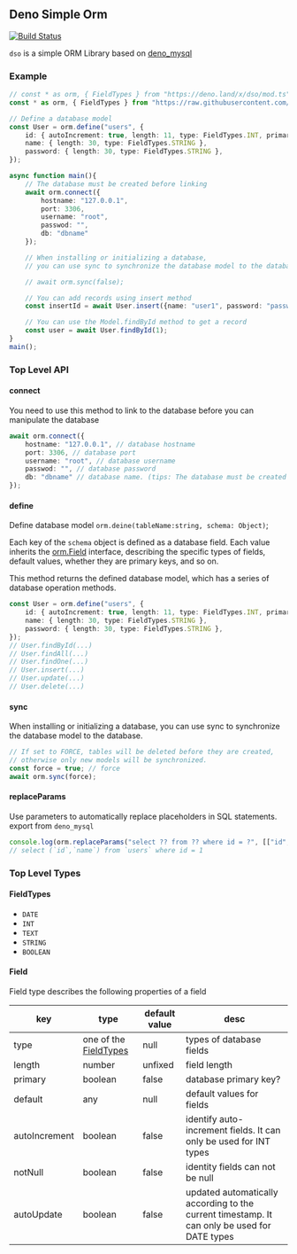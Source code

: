 ## Deno Simple Orm

[![Build Status](https://www.travis-ci.org/manyuanrong/dso.svg?branch=master)](https://www.travis-ci.org/manyuanrong/dso)

`dso` is a simple ORM Library based on [deno_mysql](https://github.com/manyuanrong/deno_mysql)

### Example

```ts
// const * as orm, { FieldTypes } from "https://deno.land/x/dso/mod.ts";
const * as orm, { FieldTypes } from "https://raw.githubusercontent.com/manyuanrong/dso/master/mod.ts";

// Define a database model
const User = orm.define("users", {
    id: { autoIncrement: true, length: 11, type: FieldTypes.INT, primary: true },
    name: { length: 30, type: FieldTypes.STRING },
    password: { length: 30, type: FieldTypes.STRING },
});

async function main(){
    // The database must be created before linking
    await orm.connect({
        hostname: "127.0.0.1",
        port: 3306,
        username: "root",
        passwod: "",
        db: "dbname"
    });

    // When installing or initializing a database, 
    // you can use sync to synchronize the database model to the database.

    // await orm.sync(false);

    // You can add records using insert method
    const insertId = await User.insert({name: "user1", password: "password"});

    // You can use the Model.findById method to get a record
    const user = await User.findById(1);
}
main();
```

### Top Level API

#### connect

You need to use this method to link to the database before you can manipulate the database

```ts
await orm.connect({
    hostname: "127.0.0.1", // database hostname
    port: 3306, // database port
    username: "root", // database username
    passwod: "", // database password
    db: "dbname" // database name. (tips: The database must be created before linking)
});
```

#### define
Define database model `orm.deine(tableName:string, schema: Object)`;

Each key of the `schema` object is defined as a database field.
Each value inherits the [orm.Field](#field) interface, describing the specific types of fields, default values, whether they are primary keys, and so on.

This method returns the defined database model, which has a series of database operation methods.
```ts
const User = orm.define("users", {
    id: { autoIncrement: true, length: 11, type: FieldTypes.INT, primary: true },
    name: { length: 30, type: FieldTypes.STRING },
    password: { length: 30, type: FieldTypes.STRING },
});
// User.findById(...)
// User.findAll(...)
// User.findOne(...)
// User.insert(...)
// User.update(...)
// User.delete(...)
```

#### sync
When installing or initializing a database, you can use sync to synchronize the database model to the database.
```ts
// If set to FORCE, tables will be deleted before they are created,
// otherwise only new models will be synchronized.
const force = true; // force 
await orm.sync(force);
```

#### replaceParams
Use parameters to automatically replace placeholders in SQL statements. export from `deno_mysql`
```ts
console.log(orm.replaceParams("select ?? from ?? where id = ?", [["id","name"], "users", 1]));
// select (`id`,`name`) from `users` where id = 1
```

### Top Level Types

#### FieldTypes
* `DATE`
* `INT`
* `TEXT`
* `STRING`
* `BOOLEAN`

#### Field
Field type describes the following properties of a field

| key | type | default value | desc |
| --- | --- | --- | --- |
| type | one of the [FieldTypes](#fieldtypes) | null | types of database fields |
| length | number | unfixed | field length |
| primary | boolean | false | database primary key? |
| default | any | null | default values for fields |
| autoIncrement | boolean | false | identify auto-increment fields. It can only be used for INT types |
| notNull | boolean | false | identity fields can not be null |
| autoUpdate | boolean | false | updated automatically according to the current timestamp. It can only be used for DATE types |
